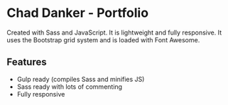 # Chad Danker - Portfolio

Created with Sass and JavaScript. It is lightweight and fully responsive. It uses the Bootstrap grid system and is loaded with Font Awesome. 

## Features

* Gulp ready (compiles Sass and minifies JS)
* Sass ready with lots of commenting
* Fully responsive
